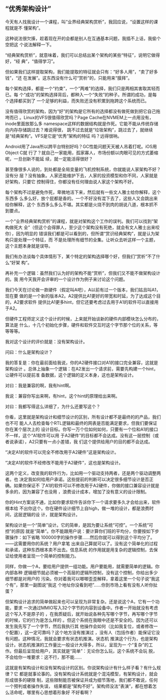     
## “优秀架构设计”

今天有人找我设计一个课程，叫“业界经典架构赏析”，我回应说，“设置这样的课程就是不
懂架构”。

这种说法很欠揍，趁着现在开的会都是别人在互通基本问题，我插不上话，我偷个空把这
个说法解释一下。

“经典架构赏析”，就意味着，我们可以总结出某个架构的某些“特征”，说明它做得好，“经
典”，“值得学习”。

但如果我们这样提取架构，我们能提取的特征就会只有：“好多人用”，“卖了好多钱”，“还
在发展”。这东西没有什么可“赏析”的，只能用来“膜拜”。

每个架构选择，都是一个“约束”，一个“两难”的选择，我们只是两相其害取其轻而已。每
个“成功”的架构选择背后，都种入一个“失败”的种子。所谓的成功，是每个选择都买到了
一个足够的利益，而失败还没有积累到拖跨这个系统而已。

没有值得欣赏的架构，因为“好”的架构是它所有的选择都没有做死做到把它自己拖垮而已
。Linux的VFS很值得欣赏吗？Page Cache在NVMEM上一点用没有，inode里面放那么多
namespace这样的数据结构就是作死。它能不能从传统存储向内存存储跳过去？难说得很，
跳不过去就是“垃圾架构”，跳过去了，就继续是“经典架构”。VFS是它是“优秀”架构的特征
吗？远得很呐。

Android用了Java所以跨平台特别好吗？GC性能问题天天被人吊着打呢。iOS用Object C就
行了？就自己一家能用，孤家寡人，市场份额以肉眼可见的方式萎缩呢，一旦创新不能延
续，就一定能活得很好？

甚至像很多人说的，到处都是全局变量的飞机控制系统，你就能说人家架构不好？没有分
层？没有抽象。人家还能维护下去，人家的投资模型和你不同，人家就是好架构，只要它
控制得住，你都没有任何理由说人家这个架构不好。

每个架构不过是避免作死，卑微地活下来，然后就有一些文人雅士给你解释，这个东西多
么多么好，放个屁都是香的。一个不好没有混下去了，这些人又会跳出来给你解释，这个
东西多么多么不堪。其实都是火烧不到肉的胡说八道，根本抓不到要点。

一个“业界经典架构赏析”的课程，就是对架构这个工作的误判。我们可以找到“架构做死大
全”（但这个会得罪人，至少这个架构没有死绝，就会有文人雅士出来咬你），因为明显的
错误我们都是可以看到的，但所谓“赏识经典架构”，就是认为架构只是处理一个特征，而
不是处理所有细节的全集。让听众去听这样一个主题，这个主题本身就是误导。

我们有办法谈每个具体情形下，某个特定的架构选择哪个好，但我们“赏析”不了什么“好架
构”。

再补充一个逻辑：虽然我们认为好的架构不能“赏析”，但我们又不能不做架构设计的。我
用今天我开会评审的一个设计作为例子来讨论这个问题。

我们今天在讨论做一款硬件（假定叫A吧），A以前有过一个版本，我们姑且叫A1，现在要
做的是一个新的版本A2。A2提供比A1更好的带宽和时延，为了达成这个目的，A2要求软件
提供比A1更多hint，但它还要考虑过去用于A1的软件可以直接用于A2。

但硬件工程师定义这个设计的时候，上来就开始谈新的硬件内部模块怎么分布的，算法是
什么，十几个初始化步骤，硬件和软件交互时这个字节那个位的关系，等等等等。

我对这个设计的评价就是：没有架构设计。

问曰：什么是架构设计？

我的答复是：你在最前面给我说，你的A2硬件接口对A1的接口完全兼容，这就是架构设计
。总体上抽象一个逻辑：在A2发出一个请求前，需要先构建一个hint，让硬件可以提前准
备数据，这个逻辑的定义本身，这也是架构设计。

对曰：我是兼容的啊，我有hint啊。

我说：兼容你写出来啊，有hint，这个hint的原理给出来啊。

对曰：我都写得这么详细了，为什么还要写这个？

你看，这里就是架构设计和细节设计的区别，所有设计都不是最终的的产品，我们也不可
能人人去检查每个RTL逻辑和最终的网表是否能满足要求，但我们要保证你在某个层次上的
设计目标。你写一万个位如何如何，只要有一个位和A1的接口不一样，这个“A1软件可以用
于A2硬件”的目标都不会达成。没有这一层控制（或者说承诺），A2只要有一点小差错，我
们这个提供给用户的目的都不会达成。

“决定A1的软件可以完全不修改用于A2硬件”这是架构设计。

“决定A1的软件不经修改不能用于A2硬件”，这也是架构设计。

这两个定义，改变我的软件行为，比如用一个驱动支持两者，还是两个驱动调整两者。也
决定我如何给用户承诺。这些提前的判断可以决定很多细节设计是否正确。如果你保证不
了A1的软件可以不修改用于A2硬件，你做的接口兼容设计就是多余的，因为兼容了也没用
，浪费设计成本，增加了没有意义的设计限制。

你的Hint方案说不通，比如你要求软件告诉你下一个请求要多久才会给出来，软件根本给
不出你这个。你在硬件设计细节上自high，做一堆的设计，都是浪费时间，这层逻辑的设
计，就是架构设计。

架构设计是一个“简单”设计。它的简单，是因为要让系统“可控”。一个系统“可控”的原因
就是“简单”。你不能跟用户说：要计算你们班的平均分，你要按如下步骤操作：如下省略
100000字的操作步骤……然后你就可以得到这个平均分了。——这需要用你的系统？用户拿笔
出来自己算就可以了。没有这个简单化的过程和承诺，这种东西根本卖不出去。信息系统
的作用就是用复杂的逻辑控制，去保证给使用者呈现一个简单的控制能力。

同样，你做一个A，要给用户提供一组功能。用户要能用，就需要简单的逻辑。你内部各种
逻辑细节就必须被一个高层的逻辑所控制，没有这个控制，你给出多少细节都是对用户的
污染。你对着我可以唧唧歪歪解释，拿着这里一个句子说“我这个有”，那里一副图说“我这
个地址你没看到吧”……你到市场上看有没有人听你扯蛋？

但架构设计追求的简单做起来也可以呈现为非常复杂。还是说这个A，它有一个功能，要求
一次通过MMIO写入32个字节的内容到设备中。作者一开始就没有考虑这个写入不是原子的
，在我质疑后，就开始说各种先写哪个字节，再写哪个字节的时候，它的行为是怎么样的
。但这个系统在我眼中还是不安全的。因为还可以发生我先写了一个字节，然后我执行其
他操作会如何（比如我复位，或者修改一个配置），这一定可靠吗？这个地方没有推演过
，没有人（包括作者）能保证它没有问题。这种情况，我就会要求有状态机推演。状态机
推演这个行为，也是架构设计。状态机推演的工作量比一般设计大得多，所以，呈现为一
个“复杂”的工作。但最后呈现给用户，其实就是“简单”：无论你怎么玩，这个系统不会玩
脱，不会给你一堆要求：这不行，那不能……

这就是有架构设计和没有架构设计的区别。你说架构设计有什么样子看？有什么规律？它
都是就事论事的。没有架构设计系统就是个混沌模型，有架构设计，就会形成很多的硬限
制，这些限制能否被保证并成为细节落地，我们都不敢说，任何一个预判或者操作失误，
结果都是“架构不好”。架构师没法“表演”，都在想着怎么活命呢，哪里有心思想着形象好
不好看啊？
